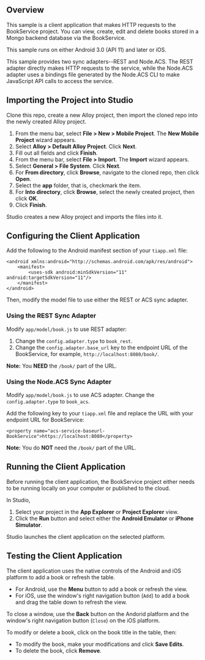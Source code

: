 
## Overview

This sample is a client application that makes HTTP requests to the BookService
project.  You can view, create, edit and delete books stored in a Mongo backend
database via the BookService.

This sample runs on either Android 3.0 (API 11) and later or iOS.

This sample provides two sync adapters--REST and Node.ACS.  The REST adapter directly
makes HTTP requests to the service, while the Node.ACS adapter uses a bindings file
generated by the Node.ACS CLI to make JavaScript API calls to access the service.

## Importing the Project into Studio

Clone this repo, create a new Alloy project, then import the cloned repo into
the newly created Alloy project.

  1. From the menu bar, select **File > New > Mobile Project**. The **New Mobile
     Project** wizard appears.
  2. Select **Alloy > Default Alloy Project**.  Click **Next**.
  3. Fill out all fields and click **Finish**.
  4. From the menu bar, select **File > Import**. The **Import** wizard appears.
  5. Select **General > File System**. Click **Next**.
  6. For **From directory**, click **Browse**, navigate to the cloned repo, then click **Open**.
  7. Select the **app** folder, that is, checkmark the item.
  8. For **Into directory**, click **Browse**, select the newly created project, then click **OK**.
  9. Click **Finish**.

Studio creates a new Alloy project and imports the files into it.

## Configuring the Client Application

Add the following to the Android manifest section of your `tiapp.xml` file:

    <android xmlns:android="http://schemas.android.com/apk/res/android">
        <manifest>
            <uses-sdk android:minSdkVersion="11" android:targetSdkVersion="11"/>
        </manifest>
    </android>

Then, modify the model file to use either the REST or ACS sync adapter.

### Using the REST Sync Adapter

Modify `app/model/book.js` to use REST adapter:

  1. Change the `config.adapter.type` to `book_rest`.
  2. Change the `config.adapter.base_url` key to the endpoint URL
     of the BookService, for example, `http://localhost:8080/book/`.

**Note:** You **NEED** the `/book/` part of the URL.

### Using the Node.ACS Sync Adapter

Modify `app/model/book.js` to use ACS adapter.  Change the `config.adapter.type`
to `book_acs`.

Add the following key to your `tiapp.xml` file and replace the URL with your
endpoint URL for BookService:

    <property name="acs-service-baseurl-BookService">https://localhost:8080</property>

**Note:** You do **NOT** need the `/book/` part of the URL.

## Running the Client Application

Before running the client application, the BookService project either needs
to be running locally on your computer or published to the cloud.

In Studio,

  1. Select your project in the **App Explorer** or **Project Explorer** view.
  2. Click the **Run** button and select either the **Android Emulator** or
     **iPhone Simulator**.
     
Studio launches the client application on the selected platform.

## Testing the Client Application

The client application uses the native controls of the Android and iOS platform
to add a book or refresh the table.

  * For Android, use the **Menu** button to add a book or refresh the view.
  * For iOS, use the window's right navigation button (`Add`) to add a book
    and drag the table down to refresh the view.

To close a window, use the **Back** button on the Andorid platform and the
window's right navigation button (`Close`) on the iOS platform.

To modify or delete a book, click on the book title in the table, then:

  * To modify the book, make your modifications and click **Save Edits**.
  * To delete the book, click **Remove**.
